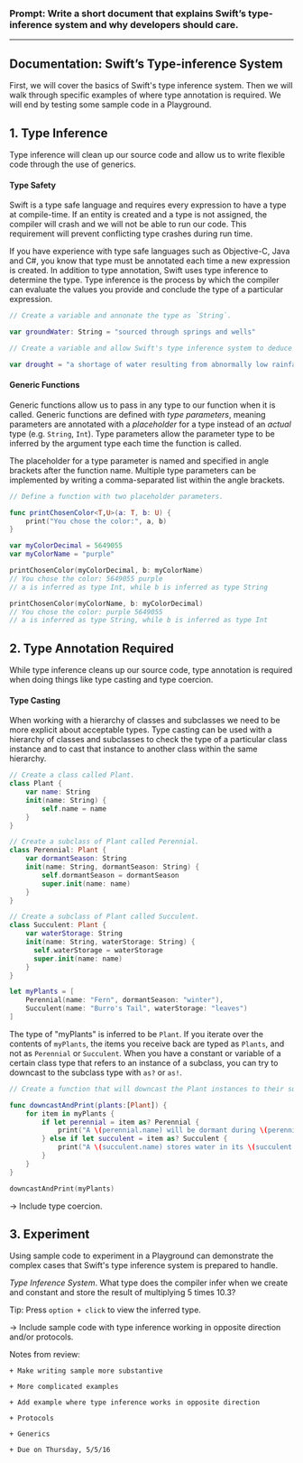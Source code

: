 ### Prompt: Write a short document that explains Swift’s type-inference system and why developers should care.
--------------------------

## Documentation: Swift’s Type-inference System
First, we will cover the basics of Swift's type inference system. Then we will walk through specific examples of where type annotation is required. We will end by testing some sample code in a Playground.

## 1. Type Inference
Type inference will clean up our source code and allow us to write flexible code through the use of generics.

#### Type Safety
Swift is a type safe language and requires every expression to have a type at compile-time. If an entity is created and a type is not assigned, the compiler will crash and we will not be able to run our code. This requirement will prevent conflicting type crashes during run time.

If you have experience with type safe languages such as Objective-C, Java and C#, you know that type must be annotated each time a new expression is created. In addition to type annotation, Swift uses type inference to determine the type. Type inference is the process by which the compiler can evaluate the values you provide and conclude the type of a particular expression.

```swift
// Create a variable and annonate the type as `String`.

var groundWater: String = "sourced through springs and wells"

// Create a variable and allow Swift's type inference system to deduce the type `String`.

var drought = "a shortage of water resulting from abnormally low rainfall"
```

#### Generic Functions
Generic functions allow us to pass in any type to our function when it is called. Generic functions are defined with *type parameters*, meaning parameters are annotated with a *placeholder* for a type instead of an *actual* type (e.g. `String`, `Int`). Type parameters allow the parameter type to be inferred by the argument type each time the function is called.

The placeholder for a type parameter is named and specified in angle brackets after the function name. Multiple type parameters can be implemented by writing a comma-separated list within the angle brackets.

```swift
// Define a function with two placeholder parameters.

func printChosenColor<T,U>(a: T, b: U) {
    print("You chose the color:", a, b)
}

var myColorDecimal = 5649055
var myColorName = "purple"

printChosenColor(myColorDecimal, b: myColorName)
// You chose the color: 5649055 purple
// a is inferred as type Int, while b is inferred as type String

printChosenColor(myColorName, b: myColorDecimal)
// You chose the color: purple 5649055
// a is inferred as type String, while b is inferred as type Int
```

## 2. Type Annotation Required
While type inference cleans up our source code, type annotation is required when doing things like type casting and type coercion.

#### Type Casting
When working with a hierarchy of classes and subclasses we need to be more explicit about acceptable types. Type casting can be used with a hierarchy of classes and subclasses to check the type of a particular class instance and to cast that instance to another class within the same hierarchy.

```swift
// Create a class called Plant.
class Plant {
    var name: String
    init(name: String) {
        self.name = name
    }
}

// Create a subclass of Plant called Perennial.
class Perennial: Plant {
    var dormantSeason: String
    init(name: String, dormantSeason: String) {
        self.dormantSeason = dormantSeason
        super.init(name: name)
    }
}

// Create a subclass of Plant called Succulent.
class Succulent: Plant {
    var waterStorage: String
    init(name: String, waterStorage: String) {
      self.waterStorage = waterStorage
      super.init(name: name)
    }
}

let myPlants = [
    Perennial(name: "Fern", dormantSeason: "winter"),
    Succulent(name: "Burro's Tail", waterStorage: "leaves")
]
```

The type of "myPlants" is inferred to be `Plant`. If you iterate over the contents of `myPlants`, the items you receive back are typed as `Plants`, and not as `Perennial` or `Succulent`. When you have a constant or variable of a certain class type that refers to an instance of a subclass, you can try to downcast to the subclass type with `as?` or `as!`.

```swift
// Create a function that will downcast the Plant instances to their subclasses and access a property from their individual class.

func downcastAndPrint(plants:[Plant]) {
    for item in myPlants {
        if let perennial = item as? Perennial {
            print("A \(perennial.name) will be dormant during \(perennial.dormantSeason).")
        } else if let succulent = item as? Succulent {
            print("A \(succulent.name) stores water in its \(succulent.waterStorage).")
        }
    }
}

downcastAndPrint(myPlants)
```

-> Include type coercion.

## 3. Experiment
Using sample code to experiment in a Playground can demonstrate the complex cases that Swift's type inference system is prepared to handle.

*Type Inference System*. What type does the compiler infer when we create and constant and store the result of multiplying 5 times 10.3?

Tip: Press `option + click` to view the inferred type.

-> Include sample code with type inference working in opposite direction and/or protocols.

Notes from review:

    + Make writing sample more substantive

    + More complicated examples

    + Add example where type inference works in opposite direction

    + Protocols

    + Generics

    + Due on Thursday, 5/5/16